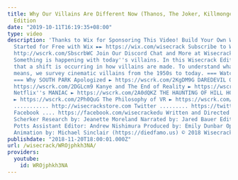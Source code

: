 ```yaml
---
title: Why Our Villains Are Different Now (Thanos, The Joker, Killmonger) – Wisecrack
  Edition
date: "2019-10-11T16:19:35+08:00"
type: video
description: 'Thanks to Wix for Sponsoring This Video! Build Your Own Website – Get
  Started for Free with Wix ►► https://wix.com/wisecrack Subscribe to Wisecrack! ►►
  http://wscrk.com/SbscrbWC Join Our Discord Chat and More at WisecrackPLUS ► http://wscrk.com/YtWcPls
  Something is happening with today''s villains. In this Wisecrack Edition, we argue
  that a shift is occurring in how villains are made. To understand what the shift
  means, we survey cinematic villains from the 1950s to today. === Watch More Episodes!
  === Why SOUTH PARK Apologized ► https://wscrk.com/2KgDM9G DAREDEVIL Quick Take ►
  https://wscrk.com/2DGLcm9 Kanye and The End of Reality ► https://wscrk.com/KyfbWE
  Netflix''s MANIAC ► https://wscrk.com/2A0dQKZ THE HAUNTING OF HILL HOUSE Quick Take
  ► https://wscrk.com/2Ph0QuG The Philosophy of VR ► https://wscrk.com/PhVRWE Store
  ........... http://wisecrackstore.com Twitter ......... https://twitter.com/wisecrack
  Facebook .... https://facebook.com/wisecrackedu Written and Directed by: Amanda
  Scherker Research by: Jeanette Moreland Narrated by: Jared Bauer Edited by: Mark
  Potts Assistant Editor: Andrew Nishimura Produced by: Emily Dunbar Opening Wisecrack
  Animation by: Michael Sinclair (https://diedfamo.us) © 2018 Wisecrack, Inc.'
publishdate: "2018-11-20T18:00:01.000Z"
url: /wisecrack/WROjphkh3NA/
providers:
  youtube:
    id: WROjphkh3NA
---
```

